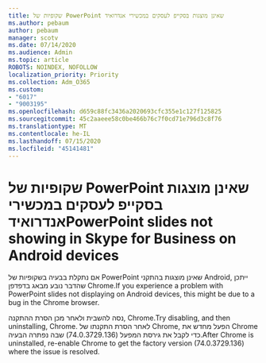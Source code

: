 ```yaml
---
title: שקופיות של PowerPoint שאינן מוצגות בסקייפ לעסקים במכשירי אנדרואיד
ms.author: pebaum
author: pebaum
manager: scotv
ms.date: 07/14/2020
ms.audience: Admin
ms.topic: article
ROBOTS: NOINDEX, NOFOLLOW
localization_priority: Priority
ms.collection: Adm_O365
ms.custom:
- "6017"
- "9003195"
ms.openlocfilehash: d659c88fc3436a2020693cfc355e1c127f125825
ms.sourcegitcommit: 45c2aaeee58c0be466b76c7f0cd71e796d3c8f76
ms.translationtype: MT
ms.contentlocale: he-IL
ms.lasthandoff: 07/15/2020
ms.locfileid: "45141481"
---
```

# <a name="powerpoint-slides-not-showing-in-skype-for-business-on-android-devices"></a><span data-ttu-id="45031-102">שקופיות של PowerPoint שאינן מוצגות בסקייפ לעסקים במכשירי אנדרואיד</span><span class="sxs-lookup"><span data-stu-id="45031-102">PowerPoint slides not showing in Skype for Business on Android devices</span></span>

<span data-ttu-id="45031-103">אם נתקלת בבעיה בשקופיות של PowerPoint שאינן מוצגות בהתקני Android, ייתכן שהדבר נובע מבאג בדפדפן Chrome.</span><span class="sxs-lookup"><span data-stu-id="45031-103">If you experience a problem with PowerPoint slides not displaying on Android devices, this might be due to a bug in the Chrome browser.</span></span>

<span data-ttu-id="45031-104">נסה להשבית ולאחר מכן הסרת ההתקנה, Chrome.</span><span class="sxs-lookup"><span data-stu-id="45031-104">Try disabling, and then uninstalling, Chrome.</span></span> <span data-ttu-id="45031-105">לאחר הסרת התקנתו של Chrome, הפעל מחדש את Chrome כדי לקבל את גירסת המפעל (74.0.3729.136) שבה נפתרה הבעיה.</span><span class="sxs-lookup"><span data-stu-id="45031-105">After Chrome is uninstalled, re-enable Chrome to get the factory version (74.0.3729.136) where the issue is resolved.</span></span>